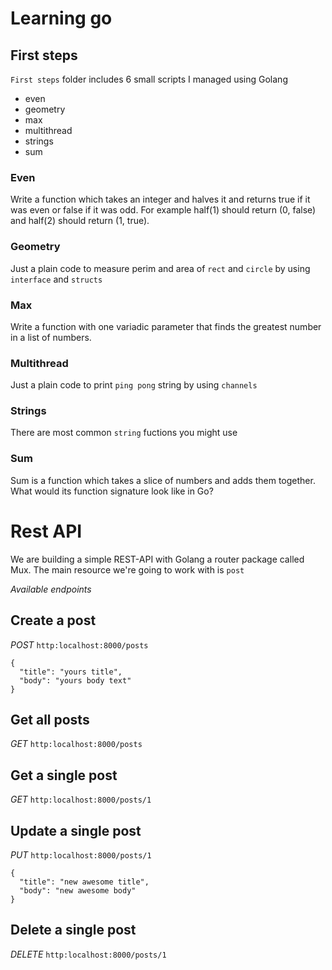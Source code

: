 # Learning go

## First steps

`First steps` folder includes 6 small scripts I managed using Golang

- even
- geometry
- max
- multithread
- strings
- sum

### Even

Write a function which takes an integer and halves it and returns true if it was even or false if it was odd.
For example half(1) should return (0, false) and half(2) should return (1, true).

### Geometry

Just a plain code to measure perim and area of `rect` and `circle` by using `interface` and `structs`

### Max

Write a function with one variadic parameter that finds the greatest number in a list of numbers.

### Multithread

Just a plain code to print `ping pong` string by using `channels`

### Strings

There are most common `string` fuctions you might use

### Sum

Sum is a function which takes a slice of numbers and adds them together.
What would its function signature look like in Go?

# Rest API

 We are building a simple REST-API with Golang a router package called Mux. The main resource we're going to work with is `post`
 
*Available endpoints*

## Create a post

*POST* `http:localhost:8000/posts`

```
{
  "title": "yours title",
  "body": "yours body text"
}
```

## Get all posts

*GET* `http:localhost:8000/posts`

## Get a single post

*GET* `http:localhost:8000/posts/1`

## Update a single post

*PUT* `http:localhost:8000/posts/1`

```
{
  "title": "new awesome title",
  "body": "new awesome body"
}
```

## Delete a single post

*DELETE* `http:localhost:8000/posts/1`

